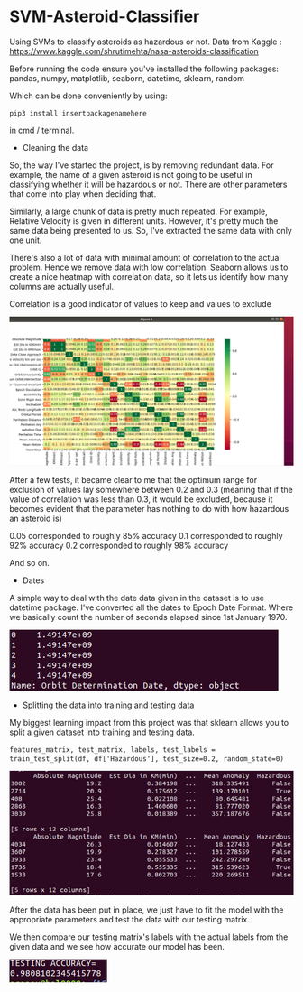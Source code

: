 # SVM-Asteroid-Classifier

Using SVMs to classify asteroids as hazardous or not. Data from Kaggle : https://www.kaggle.com/shrutimehta/nasa-asteroids-classification

Before running the code ensure you've installed the following packages: pandas, numpy, matplotlib, seaborn, datetime, sklearn, random

Which can be done conveniently by using:

```
pip3 install insertpackagenamehere

```
in cmd / terminal.


* Cleaning the data

So, the way I've started the project, is by removing redundant data. For example, the name of a given asteroid is not going to be useful in classifying whether it will be hazardous or not. There are other parameters that come into play when deciding that.

Similarly, a large chunk of data is pretty much repeated. For example, Relative Velocity is given in different units. However, it's pretty much the same data being presented to us. So, I've extracted the same data with only one unit.

There's also a lot of data with minimal amount of correlation to the actual problem. Hence we remove data with low correlation. Seaborn allows us to create a nice heatmap with correlation data, so it lets us identify how many columns are actually useful.

Correlation is a good indicator of values to keep and values to exclude

![heatmap](https://raw.githubusercontent.com/pranay-venkatesh/SVM-Asteroid-Classifier/master/screenshots/Heatmap.png)


After a few tests, it became clear to me that the optimum range for exclusion of values lay somewhere between 0.2 and 0.3
(meaning that if the value of correlation was less than 0.3, it would be excluded, because it becomes evident that the parameter has nothing to do with how hazardous an asteroid is)

0.05 corresponded to roughly 85% accuracy
0.1 corresponded to roughly 92% accuracy
0.2 corresponded to roughly 98% accuracy

And so on.

* Dates

A simple way to deal with the date data given in the dataset is to use datetime package. I've converted all the dates to Epoch Date Format. Where we basically count the number of seconds elapsed since 1st January 1970.

![date information](https://raw.githubusercontent.com/pranay-venkatesh/SVM-Asteroid-Classifier/master/screenshots/Date%20in%20seconds.png)

* Splitting the data into training and testing data

My biggest learning impact from this project was that sklearn allows you to split a given dataset into training and testing data.

```
features_matrix, test_matrix, labels, test_labels = train_test_split(df, df['Hazardous'], test_size=0.2, random_state=0)
```
![splitting data](https://raw.githubusercontent.com/pranay-venkatesh/SVM-Asteroid-Classifier/master/screenshots/Splitting%20data.png)

After the data has been put in place, we just have to fit the model with the appropriate parameters and test the data with our testing matrix.

We then compare our testing matrix's labels with the actual labels from the given data and we see how accurate our model has been.

![accuracy](https://raw.githubusercontent.com/pranay-venkatesh/SVM-Asteroid-Classifier/master/screenshots/Accuracy.png)
